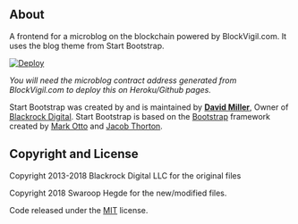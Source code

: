 ## About

A frontend for a microblog on the blockchain powered by BlockVigil.com. It uses the blog theme from Start Bootstrap.

[![Deploy](https://www.herokucdn.com/deploy/button.svg)](https://heroku.com/deploy?template=https://github.com/SwaroopH/microblog/tree/master)

*You will need the microblog contract address generated from BlockVigil.com to deploy this on Heroku/Github pages.*

Start Bootstrap was created by and is maintained by **[David Miller](http://davidmiller.io/)**, Owner of [Blackrock Digital](http://blackrockdigital.io/).
Start Bootstrap is based on the [Bootstrap](http://getbootstrap.com/) framework created by [Mark Otto](https://twitter.com/mdo) and [Jacob Thorton](https://twitter.com/fat).

## Copyright and License

Copyright 2013-2018 Blackrock Digital LLC for the original files

Copyright 2018 Swaroop Hegde for the new/modified files.

Code released under the [MIT](https://github.com/SwaroopH/microblog/blob/master/LICENSE) license.
